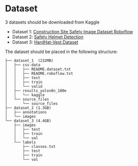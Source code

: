 # Dataset

3 datasets should be downloaded from Kaggle
- Dataset 1: [Construction Site Safety Image Dataset Roboflow](https://www.kaggle.com/datasets/snehilsanyal/construction-site-safety-image-dataset-roboflow)
- Dataset 2: [Safety Helmet Detection](https://www.kaggle.com/datasets/andrewmvd/hard-hat-detection/)
- Dataset 3: [HardHat-Vest Dataset](https://www.kaggle.com/datasets/muhammetzahitaydn/hardhat-vest-dataset-v3)

The dataset should be placed in the following structure:
```
├── dataset_1  (232MB)
│   ├── css-data
│   │   ├── README.dataset.txt
│   │   ├── README.roboflow.txt
│   │   ├── test
│   │   ├── train
│   │   └── valid
│   ├── results_yolov8n_100e
│   │   └── kaggle
│   └── source_files
│       └── source_files
├── dataset_2 (1.3GB)
│   ├── annotations
│   └── images
└── dataset_3 (4.4GB)
    ├── images
    │   ├── test
    │   ├── train
    │   └── val
    └── labels
        ├── classes.txt
        ├── test
        ├── train
        └── val
```